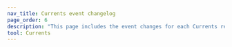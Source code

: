 ```yaml
---
nav_title: Currents event changelog
page_order: 6
description: "This page includes the event changes for each Currents release."
tool: Currents
---
```

